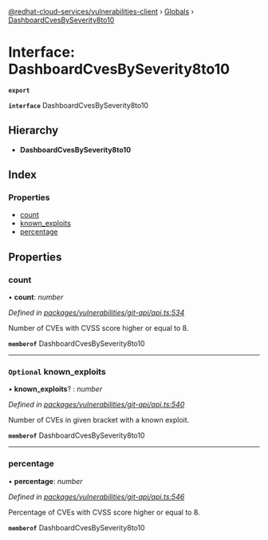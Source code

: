 [@redhat-cloud-services/vulnerabilities-client](../README.md) › [Globals](../globals.md) › [DashboardCvesBySeverity8to10](dashboardcvesbyseverity8to10.md)

# Interface: DashboardCvesBySeverity8to10

**`export`** 

**`interface`** DashboardCvesBySeverity8to10

## Hierarchy

* **DashboardCvesBySeverity8to10**

## Index

### Properties

* [count](dashboardcvesbyseverity8to10.md#count)
* [known_exploits](dashboardcvesbyseverity8to10.md#optional-known_exploits)
* [percentage](dashboardcvesbyseverity8to10.md#percentage)

## Properties

###  count

• **count**: *number*

*Defined in [packages/vulnerabilities/git-api/api.ts:534](https://github.com/RedHatInsights/javascript-clients/blob/master/packages/vulnerabilities/git-api/api.ts#L534)*

Number of CVEs with CVSS score higher or equal to 8.

**`memberof`** DashboardCvesBySeverity8to10

___

### `Optional` known_exploits

• **known_exploits**? : *number*

*Defined in [packages/vulnerabilities/git-api/api.ts:540](https://github.com/RedHatInsights/javascript-clients/blob/master/packages/vulnerabilities/git-api/api.ts#L540)*

Number of CVEs in given bracket with a known exploit.

**`memberof`** DashboardCvesBySeverity8to10

___

###  percentage

• **percentage**: *number*

*Defined in [packages/vulnerabilities/git-api/api.ts:546](https://github.com/RedHatInsights/javascript-clients/blob/master/packages/vulnerabilities/git-api/api.ts#L546)*

Percentage of CVEs with CVSS score higher or equal to 8.

**`memberof`** DashboardCvesBySeverity8to10
